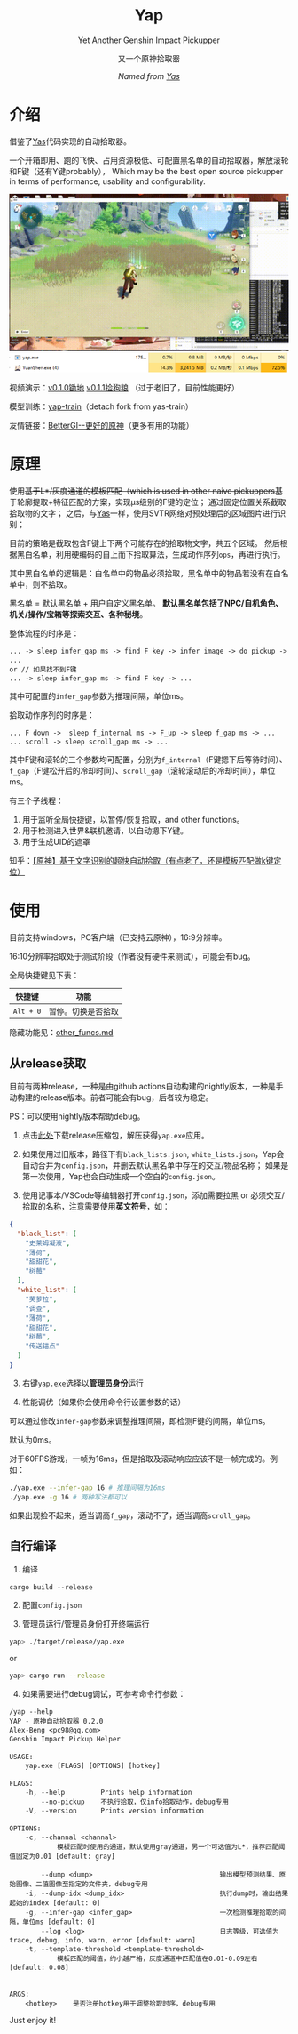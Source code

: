<div align="center">

# Yap
Yet Another Genshin Impact Pickupper

又一个原神拾取器

_Named from [Yas](https://github.com/wormtql/yas)_

</div>

# 介绍

借鉴了[Yas](https://github.com/wormtql/yas)代码实现的自动拾取器。

一个开箱即用、跑的飞快、占用资源极低、可配置黑名单的自动拾取器，解放滚轮和F键（还有Y键probably），
Which may be the best open source pickupper in terms of performance, usability and configurability.

![pickup demo](./imgs/pk.gif)
![cpu](./imgs/cpu.PNG)




视频演示：[v0.1.0锄地](https://www.bilibili.com/video/BV1zk4y1G72J) [v0.1.1捡狗粮](https://www.bilibili.com/video/BV1ix4y197nv) （过于老旧了，目前性能更好）

模型训练：[yap-train](https://github.com/Alex-Beng/yap-train)（detach fork from yas-train）

友情链接：[BetterGI--更好的原神](https://github.com/babalae/better-genshin-impact)（更多有用的功能）

# 原理


使用~~基于L*/灰度通道的模板匹配（which is used in other naive pickuppers~~基于轮廓提取+特征匹配的方案，实现μs级别的F键的定位；
通过固定位置关系截取拾取物的文字；
之后，与[Yas](https://github.com/wormtql/yas)一样，使用SVTR网络对预处理后的区域图片进行识别；


目前的策略是截取包含F键上下两个可能存在的拾取物文字，共五个区域。
然后根据黑白名单，利用硬编码的自上而下拾取算法，生成动作序列`ops`，再进行执行。

其中黑白名单的逻辑是：白名单中的物品必须拾取，黑名单中的物品若没有在白名单中，则不拾取。

黑名单 = 默认黑名单 + 用户自定义黑名单。
**默认黑名单包括了NPC/自机角色、机关/操作/宝箱等探索交互、各种秘境**。


整体流程的时序是：
```
... -> sleep infer_gap ms -> find F key -> infer image -> do pickup -> ...
or // 如果找不到F键
... -> sleep infer_gap ms -> find F key -> ...
```
其中可配置的`infer_gap`参数为推理间隔，单位ms。


拾取动作序列的时序是：
```
... F down ->  sleep f_internal ms -> F_up -> sleep f_gap ms -> ...
... scroll -> sleep scroll_gap ms -> ...
```
其中F键和滚轮的三个参数均可配置，分别为`f_internal`（F键摁下后等待时间）、`f_gap`（F键松开后的冷却时间）、`scroll_gap`（滚轮滚动后的冷却时间），单位ms。

有三个子线程：
1. 用于监听全局快捷键，以暂停/恢复拾取，and other functions。
2. 用于检测进入世界&联机邀请，以自动摁下Y键。
3. 用于生成UID的遮罩

知乎：[【原神】基于文字识别的超快自动拾取（有点老了，还是模板匹配做k键定位）](https://zhuanlan.zhihu.com/p/645909098)



# 使用

目前支持windows，PC客户端（已支持云原神），16:9分辨率。

16:10分辨率拾取处于测试阶段（作者没有硬件来测试），可能会有bug。


全局快捷键见下表：

| 快捷键 | 功能 |
| --- | --- |
| `Alt + 0` | 暂停。切换是否拾取 |


隐藏功能见：[other_funcs.md](./other_funcs.md)

## 从release获取

目前有两种release，一种是由github actions自动构建的nightly版本，一种是手动构建的release版本。前者可能会有bug，后者较为稳定。

PS：可以使用nightly版本帮助debug。

1. 点击[此处](https://github.com/Alex-Beng/Yap/releases)下载release压缩包，解压获得`yap.exe`应用。

2. 如果使用过旧版本，路径下有`black_lists.json`, `white_lists.json`，Yap会自动合并为`config.json`，并删去默认黑名单中存在的交互/物品名称；
如果是第一次使用，Yap也会自动生成一个空白的`config.json`。

2. 使用记事本/VSCode等编辑器打开`config.json`，添加需要拉黑 or 必须交互/拾取的名称，注意需要使用**英文符号**，如：


```json
{
  "black_list": [
    "史莱姆凝液",
    "薄荷",
    "甜甜花",
    "树莓"
  ],
  "white_list": [
    "芙萝拉",
    "调查",
    "薄荷",
    "甜甜花",
    "树莓",
    "传送锚点"
  ]
}
```

3. 右键`yap.exe`选择以**管理员身份**运行


4. 性能调优（如果你会使用命令行设置参数的话）


可以通过修改`infer-gap`参数来调整推理间隔，即检测F键的间隔，单位ms。

默认为0ms。

对于60FPS游戏，一帧为16ms，但是拾取及滚动响应应该不是一帧完成的。例如：
```bash
./yap.exe --infer-gap 16 # 推理间隔为16ms
./yap.exe -g 16 # 两种写法都可以
```

如果出现捡不起来，适当调高`f_gap`，滚动不了，适当调高`scroll_gap`。




## 自行编译

1. 编译
```
cargo build --release
```

2. 配置`config.json`

3. 管理员运行/管理员身份打开终端运行

```bash
yap> ./target/release/yap.exe 
```
or 
```bash
yap> cargo run --release
```

4. 如果需要进行debug调试，可参考命令行参数：
```
/yap --help
YAP - 原神自动拾取器 0.2.0
Alex-Beng <pc98@qq.com>
Genshin Impact Pickup Helper

USAGE:
    yap.exe [FLAGS] [OPTIONS] [hotkey]

FLAGS:
    -h, --help         Prints help information
        --no-pickup    不执行拾取，仅info拾取动作，debug专用
    -V, --version      Prints version information

OPTIONS:
    -c, --channal <channal>
            模板匹配时使用的通道，默认使用gray通道，另一个可选值为L*，推荐匹配阈值固定为0.01 [default: gray]

        --dump <dump>                                输出模型预测结果、原始图像、二值图像至指定的文件夹，debug专用
    -i, --dump-idx <dump_idx>                        执行dump时，输出结果起始的index [default: 0]
    -g, --infer-gap <infer_gap>                      一次检测推理拾取的间隔，单位ms [default: 0]
        --log <log>                                  日志等级，可选值为trace, debug, info, warn, error [default: warn]
    -t, --template-threshold <template-threshold>
            模板匹配的阈值，约小越严格，灰度通道中匹配值在0.01-0.09左右 [default: 0.08]


ARGS:
    <hotkey>    是否注册hotkey用于调整拾取时序，debug专用
```

Just enjoy it!


